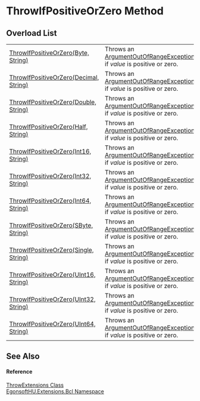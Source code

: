 # ThrowIfPositiveOrZero Method


## Overload List
<table>
<tr>
<td><a href="M_EgonsoftHU_Extensions_Bcl_ThrowExtensions_ThrowIfPositiveOrZero.md">ThrowIfPositiveOrZero(Byte, String)</a></td>
<td>Throws an <a href="https://learn.microsoft.com/dotnet/api/system.argumentoutofrangeexception" target="_blank" rel="noopener noreferrer">ArgumentOutOfRangeException</a> if <em>value</em> is positive or zero.</td></tr>
<tr>
<td><a href="M_EgonsoftHU_Extensions_Bcl_ThrowExtensions_ThrowIfPositiveOrZero_1.md">ThrowIfPositiveOrZero(Decimal, String)</a></td>
<td>Throws an <a href="https://learn.microsoft.com/dotnet/api/system.argumentoutofrangeexception" target="_blank" rel="noopener noreferrer">ArgumentOutOfRangeException</a> if <em>value</em> is positive or zero.</td></tr>
<tr>
<td><a href="M_EgonsoftHU_Extensions_Bcl_ThrowExtensions_ThrowIfPositiveOrZero_2.md">ThrowIfPositiveOrZero(Double, String)</a></td>
<td>Throws an <a href="https://learn.microsoft.com/dotnet/api/system.argumentoutofrangeexception" target="_blank" rel="noopener noreferrer">ArgumentOutOfRangeException</a> if <em>value</em> is positive or zero.</td></tr>
<tr>
<td><a href="M_EgonsoftHU_Extensions_Bcl_ThrowExtensions_ThrowIfPositiveOrZero_11.md">ThrowIfPositiveOrZero(Half, String)</a></td>
<td>Throws an <a href="https://learn.microsoft.com/dotnet/api/system.argumentoutofrangeexception" target="_blank" rel="noopener noreferrer">ArgumentOutOfRangeException</a> if <em>value</em> is positive or zero.</td></tr>
<tr>
<td><a href="M_EgonsoftHU_Extensions_Bcl_ThrowExtensions_ThrowIfPositiveOrZero_3.md">ThrowIfPositiveOrZero(Int16, String)</a></td>
<td>Throws an <a href="https://learn.microsoft.com/dotnet/api/system.argumentoutofrangeexception" target="_blank" rel="noopener noreferrer">ArgumentOutOfRangeException</a> if <em>value</em> is positive or zero.</td></tr>
<tr>
<td><a href="M_EgonsoftHU_Extensions_Bcl_ThrowExtensions_ThrowIfPositiveOrZero_4.md">ThrowIfPositiveOrZero(Int32, String)</a></td>
<td>Throws an <a href="https://learn.microsoft.com/dotnet/api/system.argumentoutofrangeexception" target="_blank" rel="noopener noreferrer">ArgumentOutOfRangeException</a> if <em>value</em> is positive or zero.</td></tr>
<tr>
<td><a href="M_EgonsoftHU_Extensions_Bcl_ThrowExtensions_ThrowIfPositiveOrZero_5.md">ThrowIfPositiveOrZero(Int64, String)</a></td>
<td>Throws an <a href="https://learn.microsoft.com/dotnet/api/system.argumentoutofrangeexception" target="_blank" rel="noopener noreferrer">ArgumentOutOfRangeException</a> if <em>value</em> is positive or zero.</td></tr>
<tr>
<td><a href="M_EgonsoftHU_Extensions_Bcl_ThrowExtensions_ThrowIfPositiveOrZero_6.md">ThrowIfPositiveOrZero(SByte, String)</a></td>
<td>Throws an <a href="https://learn.microsoft.com/dotnet/api/system.argumentoutofrangeexception" target="_blank" rel="noopener noreferrer">ArgumentOutOfRangeException</a> if <em>value</em> is positive or zero.</td></tr>
<tr>
<td><a href="M_EgonsoftHU_Extensions_Bcl_ThrowExtensions_ThrowIfPositiveOrZero_7.md">ThrowIfPositiveOrZero(Single, String)</a></td>
<td>Throws an <a href="https://learn.microsoft.com/dotnet/api/system.argumentoutofrangeexception" target="_blank" rel="noopener noreferrer">ArgumentOutOfRangeException</a> if <em>value</em> is positive or zero.</td></tr>
<tr>
<td><a href="M_EgonsoftHU_Extensions_Bcl_ThrowExtensions_ThrowIfPositiveOrZero_8.md">ThrowIfPositiveOrZero(UInt16, String)</a></td>
<td>Throws an <a href="https://learn.microsoft.com/dotnet/api/system.argumentoutofrangeexception" target="_blank" rel="noopener noreferrer">ArgumentOutOfRangeException</a> if <em>value</em> is positive or zero.</td></tr>
<tr>
<td><a href="M_EgonsoftHU_Extensions_Bcl_ThrowExtensions_ThrowIfPositiveOrZero_9.md">ThrowIfPositiveOrZero(UInt32, String)</a></td>
<td>Throws an <a href="https://learn.microsoft.com/dotnet/api/system.argumentoutofrangeexception" target="_blank" rel="noopener noreferrer">ArgumentOutOfRangeException</a> if <em>value</em> is positive or zero.</td></tr>
<tr>
<td><a href="M_EgonsoftHU_Extensions_Bcl_ThrowExtensions_ThrowIfPositiveOrZero_10.md">ThrowIfPositiveOrZero(UInt64, String)</a></td>
<td>Throws an <a href="https://learn.microsoft.com/dotnet/api/system.argumentoutofrangeexception" target="_blank" rel="noopener noreferrer">ArgumentOutOfRangeException</a> if <em>value</em> is positive or zero.</td></tr>
</table>

## See Also


#### Reference
<a href="T_EgonsoftHU_Extensions_Bcl_ThrowExtensions.md">ThrowExtensions Class</a>  
<a href="N_EgonsoftHU_Extensions_Bcl.md">EgonsoftHU.Extensions.Bcl Namespace</a>  
